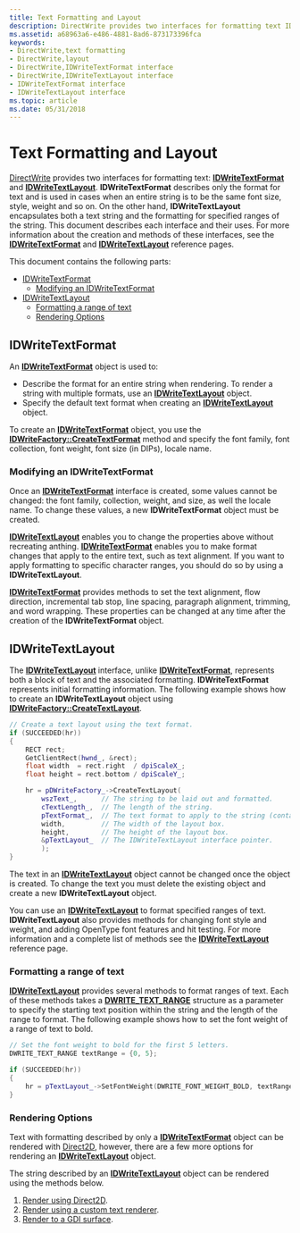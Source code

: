 ```yaml
---
title: Text Formatting and Layout
description: DirectWrite provides two interfaces for formatting text IDWriteTextFormat and IDWriteTextLayout.
ms.assetid: a68963a6-e486-4881-8ad6-873173396fca
keywords:
- DirectWrite,text formatting
- DirectWrite,layout
- DirectWrite,IDWriteTextFormat interface
- DirectWrite,IDWriteTextLayout interface
- IDWriteTextFormat interface
- IDWriteTextLayout interface
ms.topic: article
ms.date: 05/31/2018
---
```


# Text Formatting and Layout

[DirectWrite](direct-write-portal.md) provides two interfaces for formatting text: [**IDWriteTextFormat**](/windows/win32/api/dwrite/nn-dwrite-idwritetextformat) and [**IDWriteTextLayout**](/windows/win32/api/dwrite/nn-dwrite-idwritetextlayout). **IDWriteTextFormat** describes only the format for text and is used in cases when an entire string is to be the same font size, style, weight and so on. On the other hand, **IDWriteTextLayout** encapsulates both a text string and the formatting for specified ranges of the string. This document describes each interface and their uses. For more information about the creation and methods of these interfaces, see the [**IDWriteTextFormat**](/windows/win32/api/dwrite/nn-dwrite-idwritetextformat) and [**IDWriteTextLayout**](/windows/win32/api/dwrite/nn-dwrite-idwritetextlayout) reference pages.

This document contains the following parts:

-   [IDWriteTextFormat](#modifying-an-idwritetextformat)
    -   [Modifying an IDWriteTextFormat](#modifying-an-idwritetextformat)
-   [IDWriteTextLayout](#idwritetextlayout)
    -   [Formatting a range of text](#formatting-a-range-of-text)
    -   [Rendering Options](#rendering-options)

## IDWriteTextFormat

An [**IDWriteTextFormat**](/windows/win32/api/dwrite/nn-dwrite-idwritetextformat) object is used to:

-   Describe the format for an entire string when rendering. To render a string with multiple formats, use an [**IDWriteTextLayout**](/windows/win32/api/dwrite/nn-dwrite-idwritetextlayout) object.
-   Specify the default text format when creating an [**IDWriteTextLayout**](/windows/win32/api/dwrite/nn-dwrite-idwritetextlayout) object.

To create an [**IDWriteTextFormat**](/windows/win32/api/dwrite/nn-dwrite-idwritetextformat) object, you use the [**IDWriteFactory::CreateTextFormat**](/windows/win32/api/dwrite/nf-dwrite-idwritefactory-createtextformat) method and specify the font family, font collection, font weight, font size (in DIPs), locale name.

### Modifying an IDWriteTextFormat

Once an [**IDWriteTextFormat**](/windows/win32/api/dwrite/nn-dwrite-idwritetextformat) interface is created, some values cannot be changed: the font family, collection, weight, and size, as well the locale name. To change these values, a new **IDWriteTextFormat** object must be created.

[**IDWriteTextLayout**](/windows/win32/api/dwrite/nn-dwrite-idwritetextlayout) enables you to change the properties above without recreating anthing. [**IDWriteTextFormat**](/windows/win32/api/dwrite/nn-dwrite-idwritetextformat) enables you to make format changes that apply to the entire text, such as text alignment. If you want to apply formatting to specific character ranges, you should do so by using a **IDWriteTextLayout**.

[**IDWriteTextFormat**](/windows/win32/api/dwrite/nn-dwrite-idwritetextformat) provides methods to set the text alignment, flow direction, incremental tab stop, line spacing, paragraph alignment, trimming, and word wrapping. These properties can be changed at any time after the creation of the **IDWriteTextFormat** object.

## IDWriteTextLayout

The [**IDWriteTextLayout**](/windows/win32/api/dwrite/nn-dwrite-idwritetextlayout) interface, unlike [**IDWriteTextFormat**](/windows/win32/api/dwrite/nn-dwrite-idwritetextformat), represents both a block of text and the associated formatting. **IDWriteTextFormat** represents initial formatting information. The following example shows how to create an **IDWriteTextLayout** object using [**IDWriteFactory::CreateTextLayout**](/windows/win32/api/dwrite/nf-dwrite-idwritefactory-createtextlayout).


```C++
// Create a text layout using the text format.
if (SUCCEEDED(hr))
{
    RECT rect;
    GetClientRect(hwnd_, &rect); 
    float width  = rect.right  / dpiScaleX_;
    float height = rect.bottom / dpiScaleY_;

    hr = pDWriteFactory_->CreateTextLayout(
        wszText_,      // The string to be laid out and formatted.
        cTextLength_,  // The length of the string.
        pTextFormat_,  // The text format to apply to the string (contains font information, etc).
        width,         // The width of the layout box.
        height,        // The height of the layout box.
        &pTextLayout_  // The IDWriteTextLayout interface pointer.
        );
}

```



The text in an [**IDWriteTextLayout**](/windows/win32/api/dwrite/nn-dwrite-idwritetextlayout) object cannot be changed once the object is created. To change the text you must delete the existing object and create a new **IDWriteTextLayout** object.

You can use an [**IDWriteTextLayout**](/windows/win32/api/dwrite/nn-dwrite-idwritetextlayout) to format specified ranges of text. **IDWriteTextLayout** also provides methods for changing font style and weight, and adding OpenType font features and hit testing. For more information and a complete list of methods see the [**IDWriteTextLayout**](/windows/win32/api/dwrite/nn-dwrite-idwritetextlayout) reference page.

### Formatting a range of text

[**IDWriteTextLayout**](/windows/win32/api/dwrite/nn-dwrite-idwritetextlayout) provides several methods to format ranges of text. Each of these methods takes a [**DWRITE\_TEXT\_RANGE**](/windows/win32/api/dwrite/ns-dwrite-dwrite_text_range) structure as a parameter to specify the starting text position within the string and the length of the range to format. The following example shows how to set the font weight of a range of text to bold.


```C++
// Set the font weight to bold for the first 5 letters.
DWRITE_TEXT_RANGE textRange = {0, 5};

if (SUCCEEDED(hr))
{
    hr = pTextLayout_->SetFontWeight(DWRITE_FONT_WEIGHT_BOLD, textRange);
}

```



### Rendering Options

Text with formatting described by only a [**IDWriteTextFormat**](/windows/win32/api/dwrite/nn-dwrite-idwritetextformat) object can be rendered with [Direct2D](../direct2d/direct2d-portal.md), however, there are a few more options for rendering an [**IDWriteTextLayout**](/windows/win32/api/dwrite/nn-dwrite-idwritetextlayout) object.

The string described by an [**IDWriteTextLayout**](/windows/win32/api/dwrite/nn-dwrite-idwritetextlayout) object can be rendered using the methods below.

1.  [Render using Direct2D](rendering-by-using-direct2d.md).
2.  [Render using a custom text renderer](how-to-implement-a-custom-text-renderer.md).
3.  [Render to a GDI surface](render-to-a-gdi-surface.md).

 

 